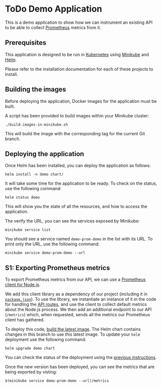 # ToDo Demo Application

This is a demo application to show how we can instrument an existing API to be
able to collect [Prometheus](https://prometheus.io) metrics from it.

## Prerequisites

This application is designed to be run in [Kubernetes](https://kubernetes.io) using
[Minikube](https://github.com/kubernetes/minikube) and [Helm](https://helm.sh).

Please refer to the installation documentation for each of these projects to install.

## Building the images

Before deploying the application, Docker images for the application must be built.

A script has been provided to build images within your Minikube cluster:

```
./build-images-in-minikube.sh
```

This will build the image with the corresponding tag for the current Git branch.

## Deploying the application

Once Helm has been installed, you can deploy the application as follows:

```
helm install -n demo chart/
```

It will take some time for the application to be ready. To check on the status, use
the following command:

```
helm status demo
```

This will show you the state of all the resources, and how to access the application.

The verify the URL, you can see the services exposed by Minikube:

```
minikube service list
```

You should see a service named `demo-prom-demo` in the list with its URL.
To print only the URL, use the following command:

```
minikube service demo-prom-demo --url
```

## S1: Exporting Prometheus metrics

To export Prometheus metrics from our API, we can use a [Prometheus client for Node.js](https://github.com/siimon/prom-client).

We add this client library as a dependency of our project (including it in [`package.json`](./app/package.json)).
To use the library, we instantiate an instance of it in the code for handling the [API routes](./app/api/routes.js), and use the client to collect default metrics about the Node.js process.
We then add an additional endpoint to our API (`/metrics`) which, when requested, sends all the metrics our Prometheus client has gathered.

To deploy this code, [build the latest image](#building-the-images).
The Helm chart contains changes in this branch to use this latest image.
To update your `helm` deployment use the following command:

```
helm upgrade demo chart
```

You can check the status of the deployment using the [previous instructions](#deploying-the-application).

Once the new version has been deployed, you can see the metrics that are being exported by visting:

```
$(minikube service demo-prom-demo --url)/metrics
```
